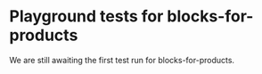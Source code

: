 # Playground tests for blocks-for-products
We are still awaiting the first test run for blocks-for-products.
